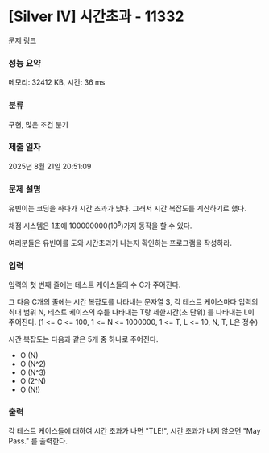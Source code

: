 # [Silver IV] 시간초과 - 11332 

[문제 링크](https://www.acmicpc.net/problem/11332) 

### 성능 요약

메모리: 32412 KB, 시간: 36 ms

### 분류

구현, 많은 조건 분기

### 제출 일자

2025년 8월 21일 20:51:09

### 문제 설명

<p>유빈이는 코딩을 하다가 시간 초과가 났다. 그래서 시간 복잡도를 계산하기로 했다.</p>

<p>채점 시스템은 1초에 100000000(10<sup>8</sup>)가지 동작을 할 수 있다.</p>

<p>여러분들은 유빈이를 도와 시간초과가 나는지 확인하는 프로그램을 작성하라.</p>

### 입력 

 <p>입력의 첫 번째 줄에는 테스트 케이스들의 수 C가 주어진다.</p>

<p>그 다음 C개의 줄에는 시간 복잡도를 나타내는 문자열 S, 각 테스트 케이스마다 입력의 최대 범위 N, 테스트 케이스의 수를 나타내는 T랑 제한시간(초 단위) 를 나타내는 L이 주어진다. (1 <= C <= 100, 1 <= N <= 1000000, 1 <= T, L <= 10, N, T, L은 정수)</p>

<p>시간 복잡도는 다음과 같은 5개 중 하나로 주어진다.</p>

<ul>
	<li>O (N)</li>
	<li>O (N^2)</li>
	<li>O (N^3)</li>
	<li>O (2^N)</li>
	<li>O (N!)</li>
</ul>

### 출력 

 <p>각 테스트 케이스들에 대하여 시간 초과가 나면 "TLE!", 시간 초과가 나지 않으면 "May Pass." 를 출력한다.</p>

